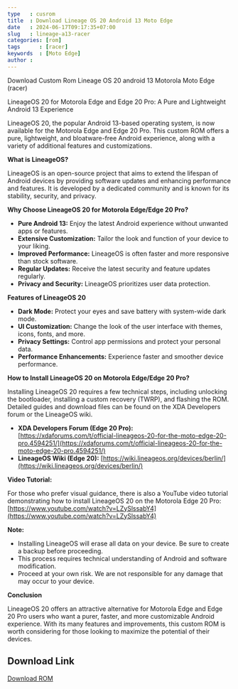 ```yaml
---
type   : cusrom
title  : Download Lineage OS 20 Android 13 Moto Edge
date   : 2024-06-17T09:17:35+07:00
slug   : lineage-a13-racer
categories: [rom]
tags      : [racer]
keywords  : [Moto Edge]
author : 
---
```


Download Custom Rom Lineage OS 20 android 13 Motorola Moto Edge (racer)

LineageOS 20 for Motorola Edge and Edge 20 Pro: A Pure and Lightweight Android 13 Experience

LineageOS 20, the popular Android 13-based operating system, is now available for the Motorola Edge and Edge 20 Pro. This custom ROM offers a pure, lightweight, and bloatware-free Android experience, along with a variety of additional features and customizations.

**What is LineageOS?**

LineageOS is an open-source project that aims to extend the lifespan of Android devices by providing software updates and enhancing performance and features. It is developed by a dedicated community and is known for its stability, security, and privacy.

**Why Choose LineageOS 20 for Motorola Edge/Edge 20 Pro?**

* **Pure Android 13:** Enjoy the latest Android experience without unwanted apps or features.
* **Extensive Customization:** Tailor the look and function of your device to your liking.
* **Improved Performance:** LineageOS is often faster and more responsive than stock software.
* **Regular Updates:** Receive the latest security and feature updates regularly.
* **Privacy and Security:** LineageOS prioritizes user data protection.

**Features of LineageOS 20**

* **Dark Mode:** Protect your eyes and save battery with system-wide dark mode.
* **UI Customization:** Change the look of the user interface with themes, icons, fonts, and more.
* **Privacy Settings:** Control app permissions and protect your personal data.
* **Performance Enhancements:** Experience faster and smoother device performance.

**How to Install LineageOS 20 on Motorola Edge/Edge 20 Pro?**

Installing LineageOS 20 requires a few technical steps, including unlocking the bootloader, installing a custom recovery (TWRP), and flashing the ROM. Detailed guides and download files can be found on the XDA Developers forum or the LineageOS wiki.

* **XDA Developers Forum (Edge 20 Pro):** [https://xdaforums.com/t/official-lineageos-20-for-the-moto-edge-20-pro.4594251/](https://xdaforums.com/t/official-lineageos-20-for-the-moto-edge-20-pro.4594251/)
* **LineageOS Wiki (Edge 20):** [https://wiki.lineageos.org/devices/berlin/](https://wiki.lineageos.org/devices/berlin/)

**Video Tutorial:**

For those who prefer visual guidance, there is also a YouTube video tutorial demonstrating how to install LineageOS 20 on the Motorola Edge 20 Pro: [https://www.youtube.com/watch?v=LZySlssabY4](https://www.youtube.com/watch?v=LZySlssabY4)

**Note:**

* Installing LineageOS will erase all data on your device. Be sure to create a backup before proceeding.
* This process requires technical understanding of Android and software modification.
* Proceed at your own risk. We are not responsible for any damage that may occur to your device.

**Conclusion**

LineageOS 20 offers an attractive alternative for Motorola Edge and Edge 20 Pro users who want a purer, faster, and more customizable Android experience. With its many features and improvements, this custom ROM is worth considering for those looking to maximize the potential of their devices.

## Download Link
[Download ROM](https://t.me/wahyu6070files/840?single)

